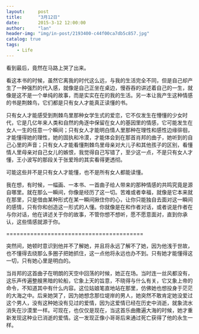 ```yaml
---
layout:     post
title:      "3月12日"
date:       2015-3-12 12:00:00
author:     "lan"
header-img: "img/in-post/2193400-c44f00ca7db5c857.jpg"
catalog: true
tags:
    - Life
---
```



看到最后，竟然在马路上哭了出来。

看这本书的时候，虽然它离我的时代这么远，与我的生活完全不同，但是自己却产生了一种强烈的代入感，就像是自己正坐在桌边，慢吞吞的讲述着自己的一生，就像是这不是一个单纯的故事，而是实实在在的我的生活。另一本让我产生这种情感的书是荆棘鸟，它们都是只有女人才能真正读懂的书。

只有女人才能感受到荆棘鸟里那种女学生式的爱恋，它不仅发生在懵懂的少女时代，它是几亿年来人类和自然的角逐中保留在女人的基因里的情感，它可能发生在女人一生的任意一个瞬间；只有女人才能明白情人里那种在理性和感性边缘徘徊，才能懂得她的理性，她的固执和冷漠，才能体会到在那首肖邦的曲子，她听到的自己心里的声音；只有女人才能看懂荆棘鸟里母亲对大儿子和其他孩子的区别，看懂情人里母亲对自己女儿的嫉恨，我觉得自己写错了，至少这一点，不是只有女人才懂，王小波写的那段关于张爱玲的其实看得更透彻。

可能这些并不是只有女人才能懂，也不是所有女人都能读懂。

我在想，有时候，一幅画、一本书、一首曲子给人带来的那种情感的共鸣究竟是源自哪里。就在那么一瞬间，你像是经历了这一切。苦难或者幸福，就像是它本来就在那里，只是借由某种形式在某一瞬间揪住你的心，让你只能独自去面对这一瞬间的感情，只有你和创造这一形式的人懂。你就像是在和作者对话，或者说是作者在与你对话，他在讲述关于你的故事，不管你想不想听，愿不愿意面对，直到你承认，这些情感就源于你。

========================================

突然间，她顿时意识到他并不了解她，并且将永远了解不了她，因为他浅于世故，也不懂得去绕那么多圈子把她抓住，这一点他将永远也办不到。只有她才能懂得这一切，只有她心里是明白的。

当肖邦的这首曲子在明朗的天空中回荡的时候，她正在场。当时连一丝风都没有，这乐声传遍整艘黑暗的轮船，它象上天的旨意，不晓得与什么有关，它又象上帝的命令，不知道其中有什么内容。这位姑娘笔直地站在那里，仿佛她也想投身于茫茫的大海之中。后来她哭了，因为她想念那位堤岸的男人，她突然不敢肯定她没爱过这个男人，没有这种她没有见过的爱情，因为这爱情已经在历史中消逝，就象流水消失在沙漠里一样。可现在，也仅仅是现在，当这首乐曲撒遍大海的时候，她才重新发现这种业已消逝的爱情。这一发现正像小哥哥后来通过死亡获得了他的永生一样。 

